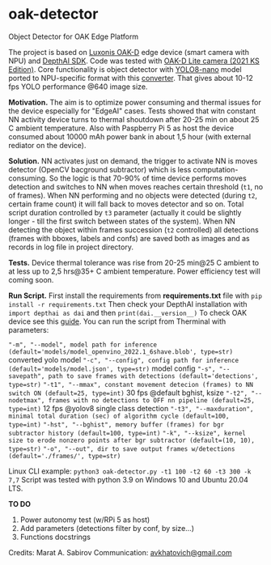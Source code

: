 # oak-detector
Object Detector for OAK Edge Platform

The project is based on [Luxonis OAK-D](https://shop.luxonis.com/products/oak-d-lite-1) edge device (smart camera with NPU) and [DepthAI SDK](https://docs-old.luxonis.com/projects/sdk/en/latest/index.html). Code was tested with [OAK-D Lite camera (2021 KS Edition)](https://www.kickstarter.com/projects/opencv/opencv-ai-kit-oak-depth-camera-4k-cv-edge-object-detection?ref=discovery&term=openCV&total_hits=13&category_id=338). Core functionality is object detector with [YOLO8-nano](https://github.com/ultralytics/ultralytics) model ported to NPU-specific format with this [converter](https://www.tools.luxonis.com/). That gives about 10-12 fps YOLO performance @640 image size.

**Motivation.** The aim is to optimize power consuming and thermal issues for the device especially for "EdgeAI" cases. Tests showed that witn constant NN activity device turns to thermal shoutdown after 20-25 min on about 25 C ambient temperature. Also with Paspberry Pi 5 as host the device consumed about 10000 mAh power bank in about 1,5 hour (with external rediator on the device).

**Solution.** NN activates just on demand, the trigger to activate NN is moves detector (OpenCV bacground subtractor) which is less computation-consuming. So the logic is that 70-90% of time device performs moves detection and switches to NN when moves reaches certain threshold (```t1```, no of frames). When NN performing and no objects were detected (during ```t2```, certain frame count) it will fall back to moves detector and so on. Total script duration controlled by ```t3``` parameter (actually it could be slightly longer - till the first switch between states of the system).
When NN detecting the object within frames succession (```t2``` controlled) all detections (frames with bboxes, labels and confs) are saved both as images and as records in log file in project directory.

**Tests.** Device thermal tolerance was rise from 20-25 min@25 C ambient to at less up to 2,5 hrs@35+ C ambient temperature. Power efficiency test will coming soon.

**Run Script.** First install the requirements from **requirements.txt** file with ```pip install -r requirements.txt``` Then check your DepthAI installation with ```import depthai as dai``` and then ```print(dai.__version__)``` To check OAK device see this [guide](https://docs.luxonis.com/hardware/platform/deploy/usb-deployment-guide/). 
You can run the script from Therminal with parameters:

```"-m", "--model", model path for inference (default='models/model_openvino_2022.1_6shave.blob', type=str)``` converted yolo model
```"-c", "--config", config path for inference (default='models/model.json', type=str)``` model config
```"-s", "--savepath", path to save frames with detections (default='detections', type=str)```
```"-t1", "--mmax", constant movement detecion (frames) to NN switch ON (default=25, type=int)``` 30 fps @default bghist, ksize
```"-t2", "--nodetmax", frames with no detections to OFF nn pipeline (default=25, type=int)``` 12 fps @yolov8 single class detection
```"-t3", "--maxduration", minimal total duration (sec) of algorithm cycle (default=100, type=int)```
```"-hst", "--bghist", memory buffer (frames) for bgr subtractor history (default=100, type=int)```
```"-k", "--ksize", kernel size to erode nonzero points after bgr subtractor (default=(10, 10), type=str)```
```"-o", "--out", dir to save output frames w/detections (default='./frames/', type=str)```

Linux CLI example: ```python3 oak-detector.py -t1 100 -t2 60 -t3 300 -k 7,7``` Script was tested with python 3.9 on Windows 10 and Ubuntu 20.04 LTS.

**TO DO**
1. Power autonomy test (w/RPi 5 as host)
2. Add parameters (detections filter by conf, by size...)
3. Functions docstrings

Credits: Marat A. Sabirov
Communication: avkhatovich@gmail.com

